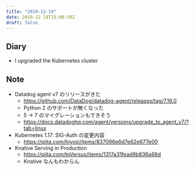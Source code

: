 ```yaml
---
title: "2019-12-19"
date: 2019-12-18T15:00:39Z
draft: false
---
```


## Diary

* I upgraded the Kubernetes cluster

## Note

* Datadog agent v7 のリリースがきた
  * https://github.com/DataDog/datadog-agent/releases/tag/7.16.0
  * Python 2 のサポートが無くなった
  * 5 -> 7 のマイグレーションもできそう
  * https://docs.datadoghq.com/agent/versions/upgrade_to_agent_v7/?tab=linux
* Kubernetes 1.17: SIG-Auth の変更内容
  * https://qiita.com/hiyosi/items/837096e6d7e62e677e00
* Knative Serving in Production
  * https://qiita.com/toVersus/items/1317a31fead9b836a68d
  * Knative なんもわからん
